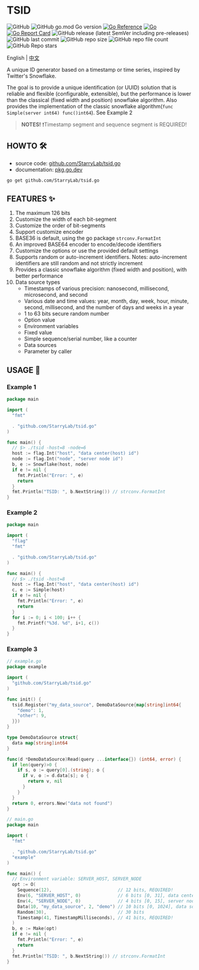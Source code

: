 
# TSID

![GitHub](https://img.shields.io/github/license/StarryLab/tsid.go) ![GitHub go.mod Go version](https://img.shields.io/github/go-mod/go-version/StarryLab/tsid.go) [![Go Reference](https://pkg.go.dev/badge/github.com/StarryLab/tsid.go@v1.0.0-alpha.svg)](https://pkg.go.dev/github.com/StarryLab/tsid.go@v1.0.0-alpha) [![Go](https://github.com/StarryLab/tsid.go/actions/workflows/go.yml/badge.svg)](https://github.com/StarryLab/tsid.go/actions/workflows/go.yml) [![Go Report Card](https://goreportcard.com/badge/github.com/StarryLab/tsid.go)](https://goreportcard.com/report/github.com/StarryLab/tsid.go)
![GitHub release (latest SemVer including pre-releases)](https://img.shields.io/github/v/release/StarryLab/tsid.go?include_prereleases&sort=semver) ![GitHub last commit](https://img.shields.io/github/last-commit/StarryLab/tsid.go) ![GitHub repo size](https://img.shields.io/github/repo-size/StarryLab/tsid.go) ![GitHub repo file count](https://img.shields.io/github/directory-file-count/StarryLab/tsid.go) ![GitHub Repo stars](https://img.shields.io/github/stars/StarryLab/tsid.go?style=social)

English | [中文](./README.zh.md)

A unique ID generator based on a timestamp or time series, inspired by Twitter's Snowflake.

The goal is to provide a unique identification (or UUID) solution that is reliable and flexible (configurable, extensible), but the performance is lower than the classical (fixed width and position) snowflake algorithm. Also provides the implementation of the classic snowflake algorithm(`func Simple(server int64) func()int64`). See Example 2

> **NOTES!** ❗️Timestamp segment and sequence segment is REQUIRED!

## HOWTO 🛠️

- source code: [github.com/StarryLab/tsid.go](https://github.com/StarryLab/tsid.go)
- documentation: [pkg.go.dev](https://pkg.go.dev/github.com/StarryLab/tsid.go)

```bash
go get github.com/StarryLab/tsid.go
```

## FEATURES ✨

1. The maximum 126 bits
2. Customize the width of each bit-segment
3. Customize the order of bit-segments
4. Support customize encoder
5. BASE36 is default, using the go package `strconv.FormatInt`
6. An improved BASE64 encoder to encode/decode identifiers
7. Customize the options or use the provided default settings
8. Supports random or auto-increment identifiers. Notes: auto-increment identifiers are still random and not strictly increment
9. Provides a classic snowflake algorithm (fixed width and position), with better performance
10. Data source types
    - Timestamps of various precision: nanosecond, millisecond, microsecond, and second
    - Various date and time values: year, month, day, week, hour, minute, second, millisecond, and the number of days and weeks in a year
    - 1 to 63 bits secure random number
    - Option value
    - Environment variables
    - Fixed value
    - Simple sequence/serial number, like a counter
    - Data sources
    - Parameter by caller

## USAGE 🚀

### Example 1

```go
package main

import (
  "fmt"

  . "github.com/StarryLab/tsid.go"
)

func main() {
  // $> ./tsid -host=8 -node=6
  host := flag.Int("host", "data center(host) id")
  node := flag.Int("node", "server node id")
  b, e := Snowflake(host, node)
  if e != nil {
    fmt.Println("Error: ", e)
    return
  }
  fmt.Println("TSID: ", b.NextString()) // strconv.FormatInt
}
```

### Example 2

```go
package main

import (
  "flag"
  "fmt"

  . "github.com/StarryLab/tsid.go"
)

func main() {
  // $> ./tsid -host=8
  host := flag.Int("host", "data center(host) id")
  c, e := Simple(host)
  if e != nil {
    fmt.Println("Error: ", e)
    return
  }
  for i := 0; i < 100; i++ {
    fmt.Printf("%3d. %d", i+1, c())
  }
}

```

### Example 3

```go
// example.go
package example

import (
  "github.com/StarryLab/tsid.go"
)

func init() {
  tsid.Register("my_data_source", DemoDataSource{map[string]int64{
    "demo": 1,
    "other": 9,
  }})
}

type DemoDataSource struct{
  data map[string]int64
}

func(d *DemoDataSource)Read(query ...interface{}) (int64, error) {
  if len(query)>0 {
    if s, o := query[0].(string); o {
      if v, o := d.data[s]; o {
        return v, nil
      }
    }
  }
  return 0, errors.New("data not found")
}

// main.go
package main

import (
  "fmt"

  . "github.com/StarryLab/tsid.go"
  "example"
)

func main() {
  // Environment variable: SERVER_HOST, SERVER_NODE
  opt := O(
    Sequence(12),                         // 12 bits, REQUIRED!
    Env(6, "SERVER_HOST", 0)              // 6 bits [0, 31], data center id
    Env(4, "SERVER_NODE", 0)              // 4 bits [0, 15], server node id
    Data(10, "my_data_source", 2, "demo") // 10 bits [0, 1024], data source
    Random(30),                           // 30 bits
    Timestamp(41, TimestampMilliseconds), // 41 bits, REQUIRED!
  )
  b, e := Make(opt)
  if e != nil {
    fmt.Println("Error: ", e)
    return
  }
  fmt.Println("TSID: ", b.NextString()) // strconv.FormatInt
}
```
